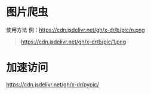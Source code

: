 # 图片爬虫
使用方法 例：https://cdn.jsdelivr.net/gh/x-dr/b/pic/n.png

> https://cdn.jsdelivr.net/gh/x-dr/b/pic/1.png




# 加速访问
https://cdn.jsdelivr.net/gh/x-dr/pypic/